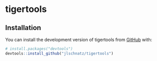 
# tigertools

<!-- badges: start -->
<!-- badges: end -->

## Installation

You can install the development version of tigertools from [GitHub](https://github.com/) with:

``` r
# install.packages("devtools")
devtools::install_github("jlschnatz/tigertools")
```
